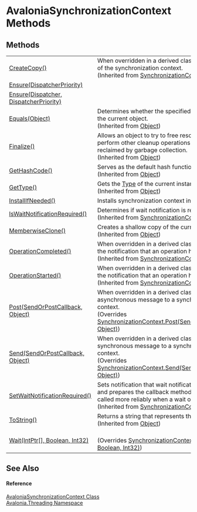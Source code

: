# AvaloniaSynchronizationContext Methods




## Methods
<table>
<tr>
<td><a href="https://learn.microsoft.com/dotnet/api/system.threading.synchronizationcontext.createcopy" target="_blank" rel="noopener noreferrer">CreateCopy()</a></td>
<td>When overridden in a derived class, creates a copy of the synchronization context.<br />(Inherited from <a href="https://learn.microsoft.com/dotnet/api/system.threading.synchronizationcontext" target="_blank" rel="noopener noreferrer">SynchronizationContext</a>)</td>
</tr>
<tr>
<td><a href="M_Avalonia_Threading_AvaloniaSynchronizationContext_Ensure_1">Ensure(DispatcherPriority)</a></td>
<td> </td>
</tr>
<tr>
<td><a href="M_Avalonia_Threading_AvaloniaSynchronizationContext_Ensure">Ensure(Dispatcher, DispatcherPriority)</a></td>
<td> </td>
</tr>
<tr>
<td><a href="https://learn.microsoft.com/dotnet/api/system.object.equals#system-object-equals(system-object)" target="_blank" rel="noopener noreferrer">Equals(Object)</a></td>
<td>Determines whether the specified object is equal to the current object.<br />(Inherited from <a href="https://learn.microsoft.com/dotnet/api/system.object" target="_blank" rel="noopener noreferrer">Object</a>)</td>
</tr>
<tr>
<td><a href="https://learn.microsoft.com/dotnet/api/system.object.finalize" target="_blank" rel="noopener noreferrer">Finalize()</a></td>
<td>Allows an object to try to free resources and perform other cleanup operations before it is reclaimed by garbage collection.<br />(Inherited from <a href="https://learn.microsoft.com/dotnet/api/system.object" target="_blank" rel="noopener noreferrer">Object</a>)</td>
</tr>
<tr>
<td><a href="https://learn.microsoft.com/dotnet/api/system.object.gethashcode" target="_blank" rel="noopener noreferrer">GetHashCode()</a></td>
<td>Serves as the default hash function.<br />(Inherited from <a href="https://learn.microsoft.com/dotnet/api/system.object" target="_blank" rel="noopener noreferrer">Object</a>)</td>
</tr>
<tr>
<td><a href="https://learn.microsoft.com/dotnet/api/system.object.gettype" target="_blank" rel="noopener noreferrer">GetType()</a></td>
<td>Gets the <a href="https://learn.microsoft.com/dotnet/api/system.type" target="_blank" rel="noopener noreferrer">Type</a> of the current instance.<br />(Inherited from <a href="https://learn.microsoft.com/dotnet/api/system.object" target="_blank" rel="noopener noreferrer">Object</a>)</td>
</tr>
<tr>
<td><a href="M_Avalonia_Threading_AvaloniaSynchronizationContext_InstallIfNeeded">InstallIfNeeded()</a></td>
<td>Installs synchronization context in current thread</td>
</tr>
<tr>
<td><a href="https://learn.microsoft.com/dotnet/api/system.threading.synchronizationcontext.iswaitnotificationrequired" target="_blank" rel="noopener noreferrer">IsWaitNotificationRequired()</a></td>
<td>Determines if wait notification is required.<br />(Inherited from <a href="https://learn.microsoft.com/dotnet/api/system.threading.synchronizationcontext" target="_blank" rel="noopener noreferrer">SynchronizationContext</a>)</td>
</tr>
<tr>
<td><a href="https://learn.microsoft.com/dotnet/api/system.object.memberwiseclone" target="_blank" rel="noopener noreferrer">MemberwiseClone()</a></td>
<td>Creates a shallow copy of the current <a href="https://learn.microsoft.com/dotnet/api/system.object" target="_blank" rel="noopener noreferrer">Object</a>.<br />(Inherited from <a href="https://learn.microsoft.com/dotnet/api/system.object" target="_blank" rel="noopener noreferrer">Object</a>)</td>
</tr>
<tr>
<td><a href="https://learn.microsoft.com/dotnet/api/system.threading.synchronizationcontext.operationcompleted" target="_blank" rel="noopener noreferrer">OperationCompleted()</a></td>
<td>When overridden in a derived class, responds to the notification that an operation has completed.<br />(Inherited from <a href="https://learn.microsoft.com/dotnet/api/system.threading.synchronizationcontext" target="_blank" rel="noopener noreferrer">SynchronizationContext</a>)</td>
</tr>
<tr>
<td><a href="https://learn.microsoft.com/dotnet/api/system.threading.synchronizationcontext.operationstarted" target="_blank" rel="noopener noreferrer">OperationStarted()</a></td>
<td>When overridden in a derived class, responds to the notification that an operation has started.<br />(Inherited from <a href="https://learn.microsoft.com/dotnet/api/system.threading.synchronizationcontext" target="_blank" rel="noopener noreferrer">SynchronizationContext</a>)</td>
</tr>
<tr>
<td><a href="M_Avalonia_Threading_AvaloniaSynchronizationContext_Post">Post(SendOrPostCallback, Object)</a></td>
<td>When overridden in a derived class, dispatches an asynchronous message to a synchronization context.<br />(Overrides <a href="https://learn.microsoft.com/dotnet/api/system.threading.synchronizationcontext.post" target="_blank" rel="noopener noreferrer">SynchronizationContext.Post(SendOrPostCallback, Object)</a>)</td>
</tr>
<tr>
<td><a href="M_Avalonia_Threading_AvaloniaSynchronizationContext_Send">Send(SendOrPostCallback, Object)</a></td>
<td>When overridden in a derived class, dispatches a synchronous message to a synchronization context.<br />(Overrides <a href="https://learn.microsoft.com/dotnet/api/system.threading.synchronizationcontext.send" target="_blank" rel="noopener noreferrer">SynchronizationContext.Send(SendOrPostCallback, Object)</a>)</td>
</tr>
<tr>
<td><a href="https://learn.microsoft.com/dotnet/api/system.threading.synchronizationcontext.setwaitnotificationrequired" target="_blank" rel="noopener noreferrer">SetWaitNotificationRequired()</a></td>
<td>Sets notification that wait notification is required and prepares the callback method so it can be called more reliably when a wait occurs.<br />(Inherited from <a href="https://learn.microsoft.com/dotnet/api/system.threading.synchronizationcontext" target="_blank" rel="noopener noreferrer">SynchronizationContext</a>)</td>
</tr>
<tr>
<td><a href="https://learn.microsoft.com/dotnet/api/system.object.tostring" target="_blank" rel="noopener noreferrer">ToString()</a></td>
<td>Returns a string that represents the current object.<br />(Inherited from <a href="https://learn.microsoft.com/dotnet/api/system.object" target="_blank" rel="noopener noreferrer">Object</a>)</td>
</tr>
<tr>
<td><a href="M_Avalonia_Threading_AvaloniaSynchronizationContext_Wait">Wait(IntPtr[], Boolean, Int32)</a></td>
<td><br />(Overrides <a href="https://learn.microsoft.com/dotnet/api/system.threading.synchronizationcontext.wait" target="_blank" rel="noopener noreferrer">SynchronizationContext.Wait(IntPtr[], Boolean, Int32)</a>)</td>
</tr>
</table>

## See Also


#### Reference
<a href="T_Avalonia_Threading_AvaloniaSynchronizationContext">AvaloniaSynchronizationContext Class</a>  
<a href="N_Avalonia_Threading">Avalonia.Threading Namespace</a>  
